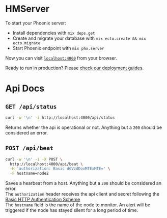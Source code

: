 # HMServer  

To start your Phoenix server:

  * Install dependencies with `mix deps.get`
  * Create and migrate your database with `mix ecto.create && mix ecto.migrate`
  * Start Phoenix endpoint with `mix phx.server`

Now you can visit [`localhost:4000`](http://localhost:4000) from your browser.

Ready to run in production? Please [check our deployment guides](http://www.phoenixframework.org/docs/deployment).

# Api Docs  

## `GET /api/status`  

```bash
curl -w '\n' -i http://localhost:4000/api/status
```

Returns whether the api is operational or not. Anything but a `200` should be considered an error.  

## `POST /api/beat`  

```bash
curl -w '\n' -i -X POST \
  http://localhost:4000/api/beat \
  -H 'authorization: Basic dGVzdDoxMTExMTE=' \
  -F hostname=node2
```

Saves a hearbeat from a host. Anything but a `200` should be considered an error.  
The `authorization` header receives the api client and secret following the [Basic HTTP Authentication Scheme](https://developer.mozilla.org/en-US/docs/Web/HTTP/Authentication#Basic_authentication_scheme)  
The `hostname` field is the name of the node to monitor. An alert will be triggered if the node has stayed silent for a long period of time.
